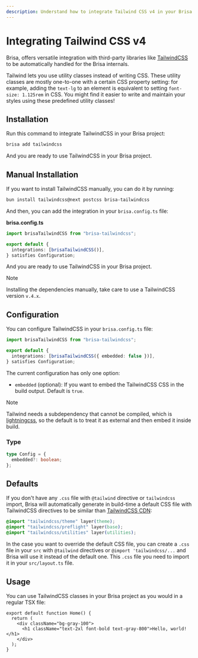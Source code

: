 ```yaml
---
description: Understand how to integrate Tailwind CSS v4 in your Brisa project
---
```


# Integrating Tailwind CSS v4

Brisa, offers versatile integration with third-party libraries like [TailwindCSS](https://tailwindcss.com/) to be automatically handled for the Brisa internals.

Tailwind lets you use utility classes instead of writing CSS. These utility classes are mostly one-to-one with a certain CSS property setting: for example, adding the `text-lg` to an element is equivalent to setting `font-size: 1.125rem` in CSS. You might find it easier to write and maintain your styles using these predefined utility classes!

## Installation

Run this command to integrate TailwindCSS in your Brisa project:

```sh
brisa add tailwindcss
```

And you are ready to use TailwindCSS in your Brisa project.

## Manual Installation

If you want to install TailwindCSS manually, you can do it by running:

```bash
bun install tailwindcss@next postcss brisa-tailwindcss
```

And then, you can add the integration in your `brisa.config.ts` file:

**brisa.config.ts**

```ts {4}
import brisaTailwindCSS from "brisa-tailwindcss";

export default {
  integrations: [brisaTailwindCSS()],
} satisfies Configuration;
```

And you are ready to use TailwindCSS in your Brisa project.

> [!NOTE]
>
> Installing the dependencies manually, take care to use a TailwindCSS version `v.4.x`.

## Configuration

You can configure TailwindCSS in your `brisa.config.ts` file:

```ts
import brisaTailwindCSS from "brisa-tailwindcss";

export default {
  integrations: [brisaTailwindCSS({ embedded: false })],
} satisfies Configuration;
```

The current configuration has only one option:

- `embedded` (optional): If you want to embed the TailwindCSS CSS in the build output. Default is `true`.

> [!NOTE]
>
> Tailwind needs a subdependency that cannot be compiled, which is [lightningcss](https://github.com/parcel-bundler/lightningcss), so the default is to treat it as external and then embed it inside build.

### Type

```ts
type Config = {
  embedded?: boolean;
};
```

## Defaults

If you don't have any `.css` file with `@tailwind` directive or `tailwindcss` import, Brisa will automatically generate in build-time a default CSS file with TailwindCSS directives to be similar than [TailwindCSS CDN](https://tailwindcss.com/docs/installation/play-cdn):

```css
@import "tailwindcss/theme" layer(theme);
@import "tailwindcss/preflight" layer(base);
@import "tailwindcss/utilities" layer(utilities);
```

In the case you want to override the default CSS file, you can create a `.css` file in your `src` with `@tailwind` directives or `@import 'tailwindcss/...` and Brisa will use it instead of the default one. This `.css` file you need to import it in your `src/layout.ts` file.

## Usage

You can use TailwindCSS classes in your Brisa project as you would in a regular TSX file:

```tsx
export default function Home() {
  return (
    <div className="bg-gray-100">
      <h1 className="text-2xl font-bold text-gray-800">Hello, world!</h1>
    </div>
  );
}
```
